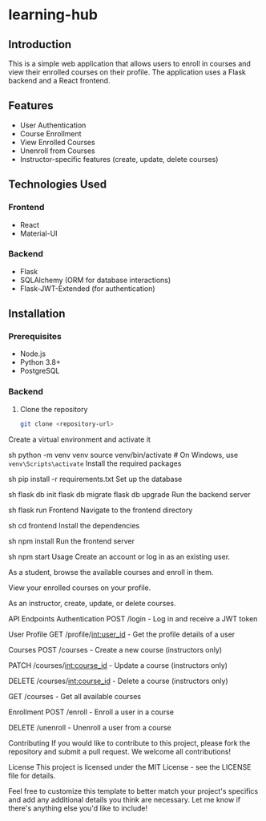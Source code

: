 # learning-hub
## Introduction

This is a simple web application that allows users to enroll in courses and view their enrolled courses on their profile. The application uses a Flask backend and a React frontend.

## Features

- User Authentication
- Course Enrollment
- View Enrolled Courses
- Unenroll from Courses
- Instructor-specific features (create, update, delete courses)

## Technologies Used

### Frontend

- React
- Material-UI

### Backend

- Flask
- SQLAlchemy (ORM for database interactions)
- Flask-JWT-Extended (for authentication)

## Installation

### Prerequisites

- Node.js
- Python 3.8+
- PostgreSQL

### Backend

1. Clone the repository
   ```sh
   git clone <repository-url>
Create a virtual environment and activate it

sh
python -m venv venv
source venv/bin/activate   # On Windows, use `venv\Scripts\activate`
Install the required packages

sh
pip install -r requirements.txt
Set up the database

sh
flask db init
flask db migrate
flask db upgrade
Run the backend server

sh
flask run
Frontend
Navigate to the frontend directory

sh
cd frontend
Install the dependencies

sh
npm install
Run the frontend server

sh
npm start
Usage
Create an account or log in as an existing user.

As a student, browse the available courses and enroll in them.

View your enrolled courses on your profile.

As an instructor, create, update, or delete courses.

API Endpoints
Authentication
POST /login - Log in and receive a JWT token

User Profile
GET /profile/<int:user_id> - Get the profile details of a user

Courses
POST /courses - Create a new course (instructors only)

PATCH /courses/<int:course_id> - Update a course (instructors only)

DELETE /courses/<int:course_id> - Delete a course (instructors only)

GET /courses - Get all available courses

Enrollment
POST /enroll - Enroll a user in a course

DELETE /unenroll - Unenroll a user from a course

Contributing
If you would like to contribute to this project, please fork the repository and submit a pull request. We welcome all contributions!

License
This project is licensed under the MIT License - see the LICENSE file for details.


Feel free to customize this template to better match your project's specifics and add any additional details you think are necessary. Let me know if there's anything else you'd like to include!

